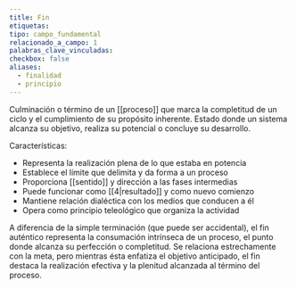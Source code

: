 ```yaml
---
title: Fin
etiquetas: 
tipo: campo_fundamental
relacionado_a_campo: 1
palabras_clave_vinculadas: 
checkbox: false
aliases:
  - finalidad
  - principio
---
```

Culminación o término de un [[proceso]] que marca la completitud de un ciclo y el cumplimiento de su propósito inherente. Estado donde un sistema alcanza su objetivo, realiza su potencial o concluye su desarrollo.

Características:
- Representa la realización plena de lo que estaba en potencia
- Establece el límite que delimita y da forma a un proceso
- Proporciona [[sentido]] y dirección a las fases intermedias
- Puede funcionar como [[4|resultado]] y como nuevo comienzo
- Mantiene relación dialéctica con los medios que conducen a él
- Opera como principio teleológico que organiza la actividad

A diferencia de la simple terminación (que puede ser accidental), el fin auténtico representa la consumación intrínseca de un proceso, el punto donde alcanza su perfección o completitud. Se relaciona estrechamente con la meta, pero mientras ésta enfatiza el objetivo anticipado, el fin destaca la realización efectiva y la plenitud alcanzada al término del proceso.
